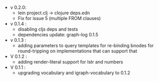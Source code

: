 - v 0.2.0:
  - lein project.clj -> clojure deps.edn
  - Fix for issue 5 (multiple FROM clauses)
- v 0.1.4 :
  - disabling cljs deps and tests
  - dependencies update: graph-log 0.1.5
- v 0.1.3 : 
  - adding parameters to query templates for re-binding bnodes for
    round-tripping on implementations that can support that
- V 0.1.2 : 
  - adding render-literal support for lstr and numbers
- V 0.1.1 : 
  - upgrading vocabulary and igraph-vocabulary to 0.1.2

